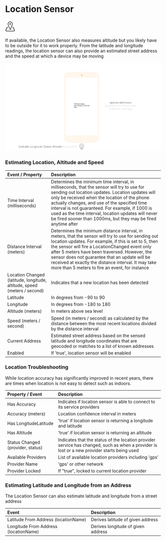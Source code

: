 # Location Sensor

###  ![](../../../../.gitbook/assets/location-sensor-icon.png)

If available, the Location Sensor also measures altitude but you likely have to be outside for it to work properly. From the latitude and longitude readings, the location sensor can also provide an estimated street address and the speed at which a device may be moving

![](../../../../.gitbook/assets/location-sensor-fig-1%20%281%29.png)

### Estimating Location, Altitude and Speed

| Event / Property | Description |
| :--- | :--- |
| Time Interval \(milliseconds\) | Determines the minimum time interval, in milliseconds, that the sensor will try to use for sending out location updates. Location updates will only be received when the location of the phone actually changes, and use of the specified time interval is not guaranteed. For example, if 1000 is used as the time interval, location updates will never be fired sooner than 1000ms, but they may be fired anytime after |
| Distance Interval \(meters\) | Determines the minimum distance interval, in meters, that the sensor will try to use for sending out location updates. For example, if this is set to 5, then the sensor will fire a LocationChanged event only after 5 meters have been traversed. However, the sensor does not guarantee that an update will be received at exactly the distance interval. It may take more than 5 meters to fire an event, for instance |
| Location Changed \(latitude, longitude, altitude, speed \(meters / second\) | Indicates that a new location has been detected |
| Latitude | In degrees from -90 to 90 |
| Longitude | In degrees from -180 to 180 |
| Altitude \(meters\) | In meters above sea level |
| Speed \(meters / second\) | Speed \(in meters / second\) as calculated by the distance between the most recent locations divided by the distance interval |
| Current Address | Estimated street address based on the sensed latitude and longitude coordinates that are geocoded or matches to a list of known addresses |
| Enabled | If 'true', location sensor will be enabled |

### Location Troubleshooting

While location accuracy has significantly improved in recent years, there are times when location is not easy to detect such as indoors.

| Property / Event | Description |
| :--- | :--- |
| Has Accuracy | Indicates if location sensor is able to connect to its service providers |
| Accuracy \(meters\) | Location confidence interval in meters |
| Has LongitudeLatitude | 'true' if location sensor is returning a longitude and latitude |
| Has Altitude | 'true' if location sensor is returning an altitude |
| Status Changed \(provider, status\) | Indicates that the status of the location provider service has changed, such as when a provider is lost or a new provider starts being used |
| Available Providers | List of available location providers including 'gps' |
| Provider Name | 'gps' or other network |
| Provider Locked | If "true", locked to current location provider |

### Estimating Latitude and Longitude from an Address

The Location Sensor can also estimate latitude and longitude from a street address

| Event | Description |
| :--- | :--- |
| Latitude From Address \(locationName\) | Derives latitude of given address |
| Longitude From Address \(locationName\) | Derives longitude of given address |

